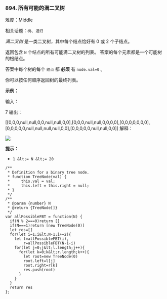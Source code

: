 ### 894. 所有可能的满二叉树

难度：Middle

相关话题：`树`、`递归`

 *满二叉树* 是一类二叉树，其中每个结点恰好有 0 或 2 个子结点。



返回包含  `N`  个结点的所有可能满二叉树的列表。 答案的每个元素都是一个可能树的根结点。



答案中每个树的每个 `结点` 都 **必须** 有  `node.val=0` 。



你可以按任何顺序返回树的最终列表。







 **示例：** 



输入：

7
输出：

[[0,0,0,null,null,0,0,null,null,0,0],[0,0,0,null,null,0,0,0,0],[0,0,0,0,0,0,0],[0,0,0,0,0,null,null,null,null,0,0],[0,0,0,0,0,null,null,0,0]]
解释：


![](https://aliyun-lc-upload.oss-cn-hangzhou.aliyuncs.com/aliyun-lc-upload/uploads/2018/08/24/fivetrees.png)







 **提示：** 





*  `1 &lt;= N &lt;= 20` 






```
/**
 * Definition for a binary tree node.
 * function TreeNode(val) {
 *     this.val = val;
 *     this.left = this.right = null;
 * }
 */
/**
 * @param {number} N
 * @return {TreeNode[]}
 */
var allPossibleFBT = function(N) {
  if(N % 2===0)return []
  if(N===1)return [new TreeNode(0)]
  let res=[]
  for(let i=1;i&lt;N-1;i+=2){
    let l=allPossibleFBT(i),
        r=allPossibleFBT(N-1-i)
    for(let j=0;j&lt;l.length;j++){
      for(let k=0;k&lt;r.length;k++){
        let root=new TreeNode(0)
        root.left=l[j]
        root.right=r[k]
        res.push(root)
      }
    }
  }
  return res
};



```
